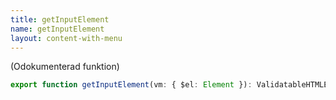 ```yaml
---
title: getInputElement
name: getInputElement
layout: content-with-menu
---
```


(Odokumenterad funktion)

```ts
export function getInputElement(vm: { $el: Element }): ValidatableHTMLElement;
```
